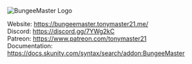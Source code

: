 ![BungeeMaster Logo](https://i.imgur.com/u86WS8Q.png "BungeeMaster Logo")

Website: https://bungeemaster.tonymaster21.me/  
Discord: https://discord.gg/7YWg2kC  
Patreon: https://www.patreon.com/tonymaster21  
Documentation: https://docs.skunity.com/syntax/search/addon:BungeeMaster  
